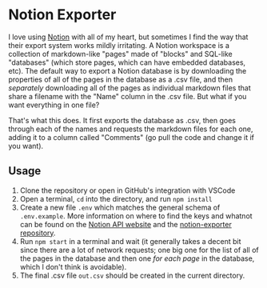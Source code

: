 # Notion Exporter

I love using [Notion](https://www.notion.so/) with all of my heart, but sometimes I find the way that their export system works mildly irritating. A Notion workspace is a collection of markdown-like "pages" made of "blocks" and SQL-like "databases" (which store pages, which can have embedded databases, etc). The default way to export a Notion database is by downloading the properties of all of the pages in the database as a .csv file, and then _separately_ downloading all of the pages as individual markdown files that share a filename with the "Name" column in the .csv file. But what if you want everything in one file?

That's what this does. It first exports the database as .csv, then goes through each of the names and requests the markdown files for each one, adding it to a column called "Comments" (go pull the code and change it if you want).

## Usage

1. Clone the repository or open in GitHub's integration with VSCode
1. Open a terminal, `cd` into the directory, and run `npm install`
1. Create a new file `.env` which matches the general schema of `.env.example`. More information on where to find the keys and whatnot can be found on the [Notion API website](https://developers.notion.com/docs) and the [notion-exporter repository](https://github.com/yannbolliger/notion-exporter).
1. Run `npm start` in a terminal and wait (it generally takes a decent bit since there are a lot of network requests; one big one for the list of all of the pages in the database and then one _for each page_ in the database, which I don't think is avoidable).
1. The final .csv file `out.csv` should be created in the current directory.

